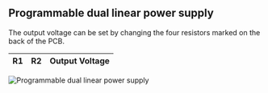 
## Programmable dual linear power supply


The output voltage can be set by changing the four resistors marked on the back of the PCB.

R1     | R2     | Output Voltage
-------|--------|---------------

![Programmable dual linear power supply](https://github.com/cracked-machine/FullWaveVoltageMultiplierPSU/blob/master/AdjustablePSU/doc/AdjustablePSU3D.png)
